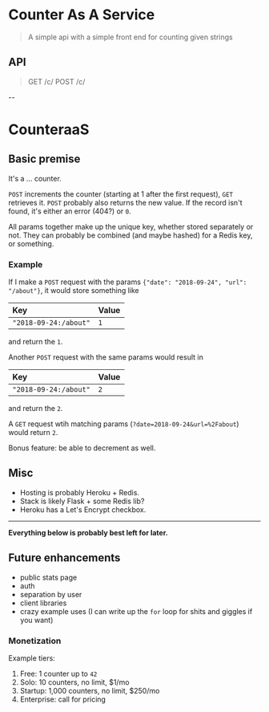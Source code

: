 
# Counter As A Service

> A simple api with a simple front end for counting given strings

## API

> GET /c/<string>
> POST /c/<string>

--

# CounteraaS


## Basic premise

It's a ... counter.

`POST` increments the counter (starting at 1 after the first request), `GET` retrieves it. `POST` probably also returns the new value. If the record isn't found, it's either an error (404?) or `0`.

All params together make up the unique key, whether stored separately or not. They can probably be combined (and maybe hashed) for a Redis key, or something.


### Example

If I make a `POST` request with the params `{"date": "2018-09-24", "url": "/about"}`, it would store something like

Key | Value
:---|:-----
`"2018-09-24:/about"` | `1`

and return the `1`.

Another `POST` request with the same params would result in

Key | Value
:---|:-----
`"2018-09-24:/about"` | `2`

and return the `2`.

A `GET` request wtih matching params (`?date=2018-09-24&url=%2Fabout`) would return `2`.

Bonus feature: be able to decrement as well.


## Misc

- Hosting is probably Heroku + Redis.
- Stack is likely Flask + some Redis lib?
- Heroku has a Let's Encrypt checkbox.


---


**Everything below is probably best left for later.**


## Future enhancements

- public stats page
- auth
- separation by user
- client libraries
- crazy example uses (I can write up the `for` loop for shits and giggles if you want)


### Monetization

Example tiers:

1. Free: 1 counter up to `42`
2. Solo: 10 counters, no limit, $1/mo
3. Startup: 1,000 counters, no limit, $250/mo
4. Enterprise: call for pricing
